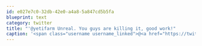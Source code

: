 ```yaml
---
id: e027e7c0-32db-42e0-a4a8-5a847cd5b5fa
blueprint: text
category: twitter
title: "'@yetifarm Unreal. You guys are killing it, good work!"
caption: '<span class="username username_linked">@<a href="https://twitter.com/yetifarm" title="Yeti Farm Animation">yetifarm</a></span> Unreal. You guys are killing it, good work!'
---
```

